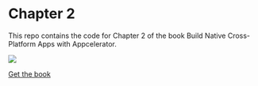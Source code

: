 # Chapter 2

This repo contains the code for Chapter 2 of the book Build Native Cross-Platform Apps with Appcelerator.

![](http://sht.tl/bHsIKt)

[Get the book](http://bit.ly/appcbook)

